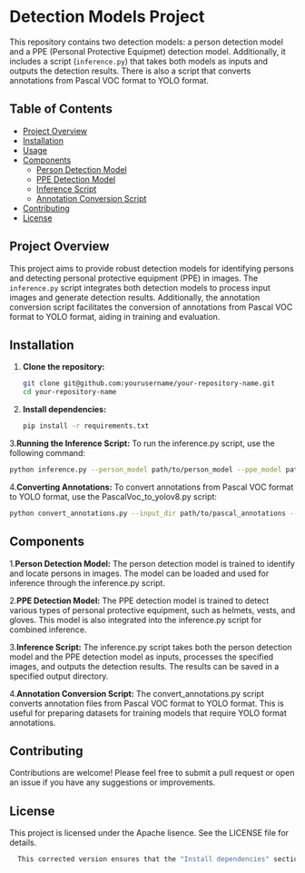# Detection Models Project

This repository contains two detection models: a person detection model and a PPE (Personal Protective Equipmet) detection model. Additionally, it includes a script (`inference.py`) that takes both models as inputs and outputs the detection results. There is also a script that converts annotations from Pascal VOC format to YOLO format.

## Table of Contents

- [Project Overview](#project-overview)
- [Installation](#installation)
- [Usage](#usage)
- [Components](#components)
  - [Person Detection Model](#person-detection-model)
  - [PPE Detection Model](#ppe-detection-model)
  - [Inference Script](#inference-script)
  - [Annotation Conversion Script](#annotation-conversion-script)
- [Contributing](#contributing)
- [License](#license)

## Project Overview

This project aims to provide robust detection models for identifying persons and detecting personal protective equipment (PPE) in images. The `inference.py` script integrates both detection models to process input images and generate detection results. Additionally, the annotation conversion script facilitates the conversion of annotations from Pascal VOC format to YOLO format, aiding in training and evaluation.

## Installation

1. **Clone the repository:**

   ```sh
   git clone git@github.com:yourusername/your-repository-name.git
   cd your-repository-name
2. **Install dependencies:**
   ```sh
   pip install -r requirements.txt
   
3.**Running the Inference Script:**
  To run the inference.py script, use the following command:
  ```sh
  python inference.py --person_model path/to/person_model --ppe_model path/to/ppe_model --input path/to/input/image_or_directory --output path/to/output/directory
  ```
4.**Converting Annotations:**
  To convert annotations from Pascal VOC format to YOLO format, use the PascalVoc_to_yolov8.py script:
  ```sh
  python convert_annotations.py --input_dir path/to/pascal_annotations --output_dir path/to/yolo_annotations
  ```
## Components

  1.**Person Detection Model:**
    The person detection model is trained to identify and locate persons in images. The model can be loaded and used for inference through the inference.py script.
    
  2.**PPE Detection Model:**
    The PPE detection model is trained to detect various types of personal protective equipment, such as helmets, vests, and gloves. This model is also integrated into the           inference.py script for combined inference.

  3.**Inference Script:**
    The inference.py script takes both the person detection model and the PPE detection model as inputs, processes the specified images, and outputs the detection results. The         results can be saved in a specified output directory.

  4.**Annotation Conversion Script:**
    The convert_annotations.py script converts annotation files from Pascal VOC format to YOLO format. This is useful for preparing datasets for training models that require YOLO     format annotations.

## Contributing
  Contributions are welcome! Please feel free to submit a pull request or open an issue if you have any suggestions or improvements.

## License
  This project is licensed under the Apache lisence. See the LICENSE file for details.

  ```sh
    This corrected version ensures that the "Install dependencies" section and everything following it is correctly included in the `README.md` file.
  ```








    
